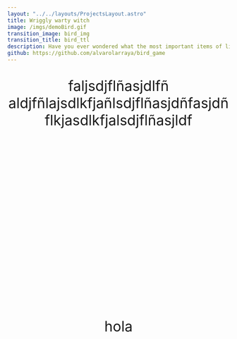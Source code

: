 ```yaml
---
layout: "../../layouts/ProjectsLayout.astro"
title: Wriggly warty witch
image: /imgs/demoBird.gif
transition_image: bird_img
transition_title: bird_ttl
description: Have you ever wondered what the most important items of life are? Well, wonder no more!
github: https://github.com/alvarolarraya/bird_game
---
```


<p>faljsdjflñasjdlfñ aldjfñlajsdlkfjañlsdjflñasjdñfasjdñflkjasdlkfjalsdjflñasjldf <br><br><br><br><br><br><br><br><br><br><br><br>hola</p>

<style>
  p{
    text-align: center;
    font-size: 2rem;
  }
</style>